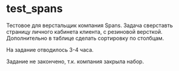 # test_spans

Тестовое для верстальщик компания Spans.
Задача сверставть страницу личного кабинета клиента, с резиновой версткой. Дополнительно в таблице сделать сортировку по столбцам.

На задание отводилось 3-4 часа.

Задание не закончено, т.к. компания закрыла набор.
